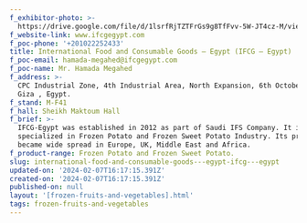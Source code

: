 ```yaml
---
f_exhibitor-photo: >-
  https://drive.google.com/file/d/1lsrfRjTZTFrGs9g8TfFvv-5W-JT4cz-M/view?usp=drive_link
f_website-link: www.ifcgegypt.com
f_poc-phone: '+201022252433'
title: International Food and Consumable Goods – Egypt (IFCG – Egypt)
f_poc-email: hamada-megahed@ifcgegypt.com
f_poc-name: Mr. Hamada Megahed
f_address: >-
  CPC Industrial Zone, 4th Industrial Area, North Expansion, 6th October City,
  Giza , Egypt.
f_stand: M-F41
f_hall: Sheikh Maktoum Hall
f_brief: >-
  IFCG-Egypt was established in 2012 as part of Saudi IFS Company. It is
  specialized in Frozen Potato and Frozen Sweet Potato Industry. Its products
  became wide spread in Europe, UK, Middle East and Africa.
f_product-range: Frozen Potato and Frozen Sweet Potato.
slug: international-food-and-consumable-goods---egypt-ifcg---egypt
updated-on: '2024-02-07T16:17:15.391Z'
created-on: '2024-02-07T16:17:15.391Z'
published-on: null
layout: '[frozen-fruits-and-vegetables].html'
tags: frozen-fruits-and-vegetables
---
```



